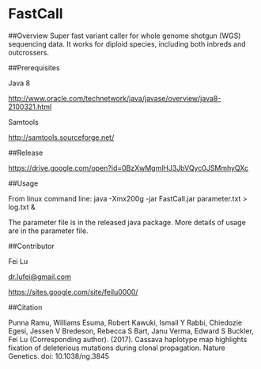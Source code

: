 # FastCall

##Overview
Super fast variant caller for whole genome shotgun (WGS) sequencing data. It works for diploid species, including both inbreds and outcrossers.

##Prerequisites

Java 8

http://www.oracle.com/technetwork/java/javase/overview/java8-2100321.html

Samtools

http://samtools.sourceforge.net/


##Release

https://drive.google.com/open?id=0BzXwMgmlHJ3JbVQyc0JSMmhyQXc

##Usage

From linux command line:
java -Xmx200g -jar FastCall.jar parameter.txt > log.txt &

The parameter file is in the released java package. More details of usage are in the parameter file.

##Contributor

Fei Lu

dr.lufei@gmail.com

https://sites.google.com/site/feilu0000/

##Citation

Punna Ramu, Williams Esuma, Robert Kawuki, Ismail Y Rabbi, Chiedozie Egesi, Jessen V Bredeson, Rebecca S Bart, Janu Verma, Edward S Buckler, Fei Lu (Corresponding author). (2017). Cassava haplotype map highlights fixation of deleterious mutations during clonal propagation. Nature Genetics. doi: 10.1038/ng.3845
